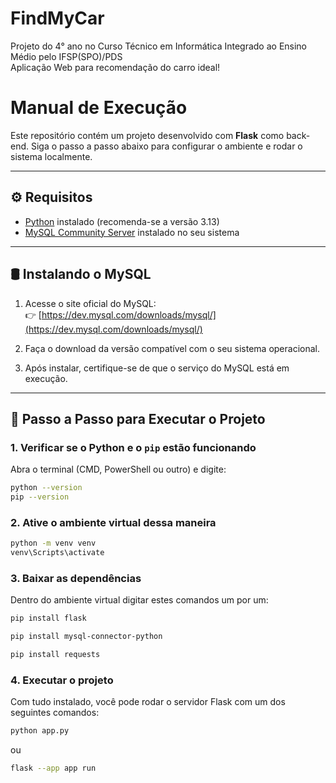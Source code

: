# FindMyCar

Projeto do 4° ano no Curso Técnico em Informática Integrado ao Ensino Médio pelo IFSP(SPO)/PDS <br>
Aplicação Web para recomendação do carro ideal!

# Manual de Execução

Este repositório contém um projeto desenvolvido com **Flask** como back-end. Siga o passo a passo abaixo para configurar o ambiente e rodar o sistema localmente.

---

## ⚙️ Requisitos

- [Python](https://www.python.org/) instalado (recomenda-se a versão 3.13)
- [MySQL Community Server](https://dev.mysql.com/downloads/mysql/) instalado no seu sistema

---

## 🛢️ Instalando o MySQL

1. Acesse o site oficial do MySQL:  
   👉 [https://dev.mysql.com/downloads/mysql/](https://dev.mysql.com/downloads/mysql/)

2. Faça o download da versão compatível com o seu sistema operacional.

3. Após instalar, certifique-se de que o serviço do MySQL está em execução.

---


## 🚀 Passo a Passo para Executar o Projeto

### 1. Verificar se o Python e o `pip` estão funcionando

Abra o terminal (CMD, PowerShell ou outro) e digite:

```bash
python --version
pip --version
```

### 2. Ative o ambiente virtual dessa maneira
```bash
python -m venv venv
venv\Scripts\activate
```
### 3. Baixar as dependências
Dentro do ambiente virtual digitar estes comandos um por um:
```bash
pip install flask
```
```bash
pip install mysql-connector-python
```
```bash
pip install requests
```

### 4. Executar o projeto
Com tudo instalado, você pode rodar o servidor Flask com um dos seguintes comandos:
```bash
python app.py
```
ou
```bash
flask --app app run
```

